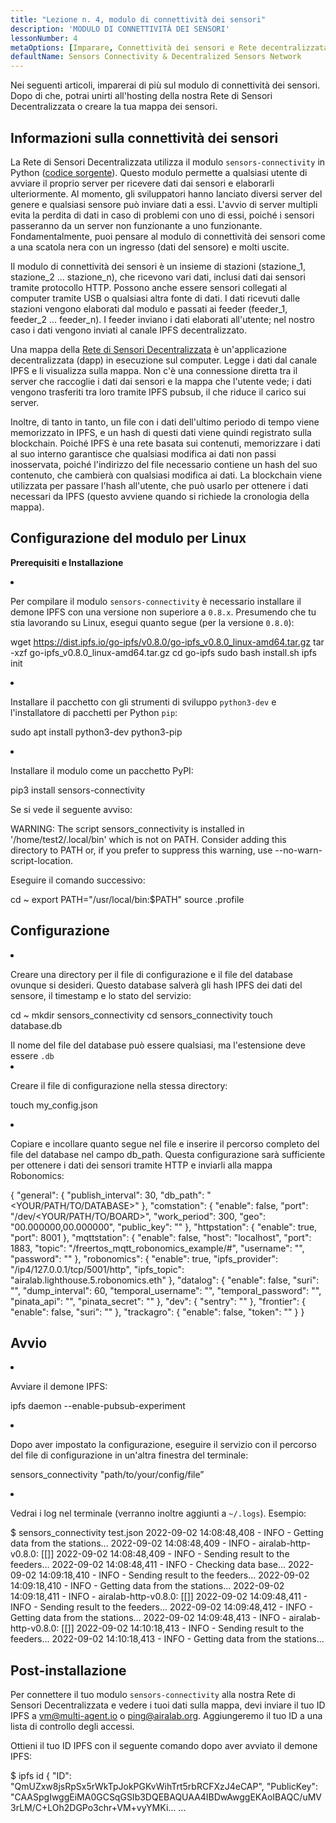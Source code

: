 ```yaml
---
title: "Lezione n. 4, modulo di connettività dei sensori"
description: 'MODULO DI CONNETTIVITÀ DEI SENSORI'
lessonNumber: 4
metaOptions: [Imparare, Connettività dei sensori e Rete decentralizzata di sensori]
defaultName: Sensors Connectivity & Decentralized Sensors Network
---
```


Nei seguenti articoli, imparerai di più sul modulo di connettività dei sensori. Dopo di che, potrai unirti all'hosting della nostra Rete di Sensori Decentralizzata o creare la tua mappa dei sensori.

## Informazioni sulla connettività dei sensori

La Rete di Sensori Decentralizzata utilizza il modulo `sensors-connectivity` in Python ([codice sorgente](https://github.com/airalab/sensors-connectivity)). Questo modulo permette a qualsiasi utente di avviare il proprio server per ricevere dati dai sensori e elaborarli ulteriormente. Al momento, gli sviluppatori hanno lanciato diversi server del genere e qualsiasi sensore può inviare dati a essi. L'avvio di server multipli evita la perdita di dati in caso di problemi con uno di essi, poiché i sensori passeranno da un server non funzionante a uno funzionante. Fondamentalmente, puoi pensare al modulo di connettività dei sensori come a una scatola nera con un ingresso (dati del sensore) e molti uscite.

<LessonImages  figure figureCaption="Module architecture" src="sensors-connectivity-course/lesson-4-1.png" alt="Module architecture"/>

Il modulo di connettività dei sensori è un insieme di stazioni (stazione_1, stazione_2 ... stazione_n), che ricevono vari dati, inclusi dati dai sensori tramite protocollo HTTP. Possono anche essere sensori collegati al computer tramite USB o qualsiasi altra fonte di dati. I dati ricevuti dalle stazioni vengono elaborati dal modulo e passati ai feeder (feeder_1, feeder_2 ... feeder_n). I feeder inviano i dati elaborati all'utente; nel nostro caso i dati vengono inviati al canale IPFS decentralizzato. 

Una mappa della [Rete di Sensori Decentralizzata](https://sensors.robonomics.network/#/) è un'applicazione decentralizzata (dapp) in esecuzione sul computer. Legge i dati dal canale IPFS e li visualizza sulla mappa. Non c'è una connessione diretta tra il server che raccoglie i dati dai sensori e la mappa che l'utente vede; i dati vengono trasferiti tra loro tramite IPFS pubsub, il che riduce il carico sui server. 

Inoltre, di tanto in tanto, un file con i dati dell'ultimo periodo di tempo viene memorizzato in IPFS, e un hash di questi dati viene quindi registrato sulla blockchain. Poiché IPFS è una rete basata sui contenuti, memorizzare i dati al suo interno garantisce che qualsiasi modifica ai dati non passi inosservata, poiché l'indirizzo del file necessario contiene un hash del suo contenuto, che cambierà con qualsiasi modifica ai dati. La blockchain viene utilizzata per passare l'hash all'utente, che può usarlo per ottenere i dati necessari da IPFS (questo avviene quando si richiede la cronologia della mappa).

## Configurazione del modulo per Linux

**Prerequisiti e Installazione**

<List type="numbers">

<li>

Per compilare il modulo `sensors-connectivity` è necessario installare il demone IPFS con una versione non superiore a `0.8.x`. Presumendo che tu stia lavorando su Linux, esegui quanto segue (per la versione `0.8.0`):

<LessonCodeWrapper codeClass="big-code" language="bash">wget https://dist.ipfs.io/go-ipfs/v0.8.0/go-ipfs_v0.8.0_linux-amd64.tar.gz
tar -xzf go-ipfs_v0.8.0_linux-amd64.tar.gz
cd go-ipfs
sudo bash install.sh
ipfs init</LessonCodeWrapper>

</li>


<li>

Installare il pacchetto con gli strumenti di sviluppo `python3-dev` e l'installatore di pacchetti per Python `pip`:

<LessonCodeWrapper codeClass="long-code" language="bash">sudo apt install python3-dev python3-pip</LessonCodeWrapper>

</li>


<li>

Installare il modulo come un pacchetto PyPI:

<LessonCodeWrapper codeClass="long-code" language="bash">pip3 install sensors-connectivity</LessonCodeWrapper>

Se si vede il seguente avviso: 

<LessonCodeWrapper codeClass="big-code" language="bash">WARNING: The script sensors_connectivity is installed in '/home/test2/.local/bin' which is not on PATH.
Consider adding this directory to PATH or, if you prefer to suppress this warning, use --no-warn-script-location.</LessonCodeWrapper>

Eseguire il comando successivo:

<LessonCodeWrapper  language="bash">cd ~
export PATH="/usr/local/bin:$PATH"
source .profile</LessonCodeWrapper>

</li>

</List>

## Configurazione

<List type="numbers">

<li>

Creare una directory per il file di configurazione e il file del database ovunque si desideri. Questo database salverà gli hash IPFS dei dati del sensore, il timestamp e lo stato del servizio:

<LessonCodeWrapper language="bash">cd ~
mkdir sensors_connectivity
cd sensors_connectivity
touch database.db</LessonCodeWrapper>

<RoboAcademyNote type="okay" title="INFO">
Il nome del file del database può essere qualsiasi, ma l'estensione deve essere <code>.db</code>
</RoboAcademyNote>

</li>


<li>

Creare il file di configurazione nella stessa directory:

<LessonCodeWrapper language="bash">touch my_config.json</LessonCodeWrapper>

</li>


<li>

Copiare e incollare quanto segue nel file e inserire il percorso completo del file del database nel campo db_path. Questa configurazione sarà sufficiente per ottenere i dati dei sensori tramite HTTP e inviarli alla mappa Robonomics:

<LessonCodeWrapper codeClass="big-code" language="json">{
   "general": {
      "publish_interval": 30,
      "db_path": "<YOUR/PATH/TO/DATABASE>"
   },
   "comstation": {
      "enable": false,
      "port": "/dev/<YOUR/PATH/TO/BOARD>",
      "work_period": 300,
      "geo": "00.000000,00.000000",
      "public_key": ""
   },
   "httpstation": {
      "enable": true,
      "port": 8001
   },
   "mqttstation": {
      "enable": false,
      "host": "localhost",
      "port": 1883,
      "topic": "/freertos_mqtt_robonomics_example/#",
      "username": "",
      "password": ""
   },
   "robonomics": {
      "enable": true,
      "ipfs_provider": "/ip4/127.0.0.1/tcp/5001/http",
      "ipfs_topic": "airalab.lighthouse.5.robonomics.eth"
   },
   "datalog": {
      "enable": false,
      "suri": "",
      "dump_interval": 60,
      "temporal_username": "",
      "temporal_password": "",
      "pinata_api": "",
      "pinata_secret": ""
   },
   "dev": {
      "sentry": ""
   },
   "frontier": {
      "enable": false,
      "suri": ""
   },
   "trackagro": {
      "enable": false,
      "token": ""
   }
}</LessonCodeWrapper>

</li>

</List>

## Avvio


<List type="numbers">

<li>

Avviare il demone IPFS:

<LessonCodeWrapper codeCLass="big-code" language="bash">ipfs daemon --enable-pubsub-experiment</LessonCodeWrapper>

</li>


<li>

Dopo aver impostato la configurazione, eseguire il servizio con il percorso del file di configurazione in un'altra finestra del terminale:

<LessonCodeWrapper language="bash">sensors_connectivity "path/to/your/config/file”</LessonCodeWrapper>

</li>


<li>

Vedrai i log nel terminale (verranno inoltre aggiunti a `~/.logs`). Esempio:

<LessonCodeWrapper codeClass="big-code" language="bash">$ sensors_connectivity test.json
2022-09-02 14:08:48,408 - INFO - Getting data from the stations...
2022-09-02 14:08:48,409 - INFO - airalab-http-v0.8.0: [[]]
2022-09-02 14:08:48,409 - INFO - Sending result to the feeders...
2022-09-02 14:08:48,411 - INFO - Checking data base...
2022-09-02 14:09:18,410 - INFO - Sending result to the feeders...
2022-09-02 14:09:18,410 - INFO - Getting data from the stations...
2022-09-02 14:09:18,411 - INFO - airalab-http-v0.8.0: [[]]
2022-09-02 14:09:48,411 - INFO - Sending result to the feeders...
2022-09-02 14:09:48,412 - INFO - Getting data from the stations...
2022-09-02 14:09:48,413 - INFO - airalab-http-v0.8.0: [[]]
2022-09-02 14:10:18,413 - INFO - Sending result to the feeders...
2022-09-02 14:10:18,413 - INFO - Getting data from the stations...</LessonCodeWrapper>

</li>

</List>

## Post-installazione

Per connettere il tuo modulo `sensors-connectivity` alla nostra Rete di Sensori Decentralizzata e vedere i tuoi dati sulla mappa, devi inviare il tuo ID IPFS a [vm@multi-agent.io](mailto:vm@multi-agent.io) o [ping@airalab.org](mailto:ping@airalab.org). Aggiungeremo il tuo ID a una lista di controllo degli accessi.

Ottieni il tuo ID IPFS con il seguente comando dopo aver avviato il demone IPFS:

<LessonCodeWrapper codeClass="big-code" language="bash">$ ipfs id
{
	"ID": "QmUZxw8jsRpSx5rWkTpJokPGKvWihTrt5rbRCFXzJ4eCAP",
	"PublicKey": "CAASpgIwggEiMA0GCSqGSIb3DQEBAQUAA4IBDwAwggEKAoIBAQC/uMV3rLM/C+LOh2DGPo3chr+VM+vyYMKi...
    ...</LessonCodeWrapper>